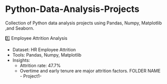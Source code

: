 # Python-Data-Analysis-Projects
Collection of Python data analysis projects using Pandas, Numpy,  Matplotlib ,and Seaborn.

1️⃣ Employee Attrition Analysis
- Dataset: HR Employee Attrition
- Tools: Pandas, Numpy, Matplotlib
- Insights:
  - Attrition rate: 47.7%
  - Overtime and early tenure are major attrition factors.
FOLDER NAME - Project1-
